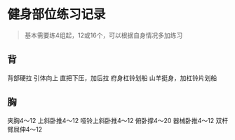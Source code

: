 # 健身部位练习记录

> 基本需要练4组起，12或16个，可以根据自身情况多加练习

## 背

背部硬拉
引体向上
直把下压，加后拉
府身杠铃划船
山羊挺身，加杠铃片划船

## 胸

夹胸4～12
上斜卧推4～12
哑铃上斜卧推4～12
俯卧撑4～20
器械卧推4～12
双杆臂屈伸4～12
